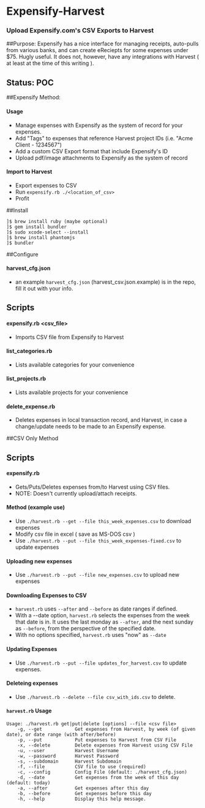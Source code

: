 Expensify-Harvest
================
### Upload Expensify.com's CSV Exports to Harvest

##Purpose:
Expensify has a nice interface for managing receipts, auto-pulls from various banks, and can create eReciepts for some expenses under $75. Hugly useful. It does not, however, have any integrations with Harvest ( at least at the time of this writing ).

## Status: POC

##Expensify Method:

#### Usage
- Manage expenses with Expensify as the system of record for your 
expenses.
- Add "Tags" to expenses that reference Harvest project IDs (i.e. "Acme Client - 1234567")
- Add a custom CSV Export format that include Expensify's ID
- Upload pdf/image attachments to Expensify as the system of record

#### Import to Harvest
- Export expenses to CSV
- Run ```expensify.rb ./<location_of_csv>```
- Profit

##Install

	]$ brew install ruby (maybe optional)
	]$ gem install bundler
	]$ sudo xcode-select --install
	]$ brew install phantomjs
	]$ bundler

##Configure
#### harvest_cfg.json
- an example ```harvest_cfg.json``` (harvest_csv.json.example) is in the repo, fill it out with your info.

## Scripts

#### expensify.rb <csv_file>
- Imports CSV file from Expensify to Harvest

#### list_categories.rb
- Lists available categories for your convenience

#### list_projects.rb
- Lists available projects for your convenience

#### delete_expense.rb
- Deletes expenses in local transaction record, and Harvest, in case a change/update needs to be made to an Expensify expense.

##CSV Only Method
## Scripts
#### expensify.rb
- Gets/Puts/Deletes expenses from/to Harvest using CSV files.
- NOTE: Doesn't currently upload/attach receipts.

#### Method (example use)
- Use ```./harvest.rb --get --file this_week_expenses.csv``` to download expenses
- Modify csv file in excel ( save as MS-DOS csv )
- Use ```./harvest.rb --put --file this_week_expenses-fixed.csv``` to update expenses


#### Uploading new expenses
- Use ```./harvest.rb --put --file new_expenses.csv``` to upload new expenses

#### Downloading Expenses to CSV
- ```harvest.rb``` uses ```--after``` and ```--before``` as date ranges if defined.
- With a --date option, ```harvest.rb``` selects the expenses from the week that date is in. It uses the last monday as ```--after```, and the next sunday as ```--before```, from the perspective of the specified date.
- With no options specified, ```harvest.rb``` uses "now" as ```--date```

#### Updating Expenses
- Use ```./harvest.rb --put --file updates_for_harvest.csv``` to update expenses.

#### Deleteing expenses
- Use ```./harvest.rb --delete --file csv_with_ids.csv``` to delete.

#### ```harvest.rb``` Usage

```
Usage: ./harvest.rb get|put|delete [options] --file <csv file>
    -g, --get            Get expenses from Harvest, by week (of given date), or date range (with after/before)
    -p, --put            Put expenses to Harvest from CSV File
    -x, --delete         Delete expenses from Harvest using CSV File
    -u, --user           Harvest Username
    -w, --password       Harvest Password
    -s, --subdomain      Harvest Subdomain
    -f, --file           CSV file to use (required)
    -c, --config         Config File (default: ./harvest_cfg.json)
    -d, --date           Get expenses from the week of this day (default: today)
    -a, --after          Get expenses after this day
    -b, --before         Get expenses before this day
    -h, --help           Display this help message.
```
